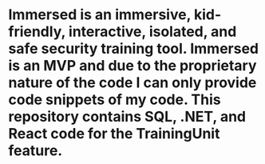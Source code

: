 # Immersed is an immersive, kid-friendly, interactive, isolated, and safe security training tool. Immersed is an MVP and due to the proprietary nature of the code I can only provide code snippets of my code. This repository contains SQL, .NET, and React code for the TrainingUnit feature.
